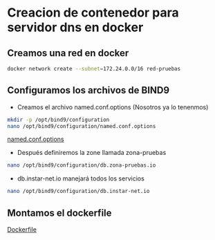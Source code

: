 # Creacion de contenedor para servidor dns en docker

## Creamos una red en docker

```bash
docker network create --subnet=172.24.0.0/16 red-pruebas
```

## Configuramos los archivos de BIND9

- Creamos el archivo named.conf.options (Nosotros ya lo tenenmos)

```bash
mkdir -p /opt/bind9/configuration
nano /opt/bind9/configuration/named.conf.options
```

[named.conf.options](/SXI/Servidor-DNS/named.conf.options)

- Después definiremos la zone llamada zona-pruebas

```bash
nano /opt/bind9/configuration/db.zona-pruebas.io
```

- db.instar-net.io manejará todos los servicios

```bash
nano /opt/bind9/configuration/db.instar-net.io
```

## Montamos el dockerfile

[Dockerfile](/SXI/Servidor-DNS/dockerfile)

